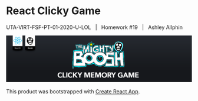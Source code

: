 **React Clicky Game**
======



UTA-VIRT-FSF-PT-01-2020-U-LOL&nbsp;&nbsp;&nbsp;|&nbsp;&nbsp;&nbsp;Homework #19&nbsp;&nbsp;&nbsp;|&nbsp;&nbsp;&nbsp;Ashley Allphin

![clicky-game-banner](src/assets/images/Banenr-ReactClickyGame.png)

This product was bootstrapped with [Create React App](https://github.com/facebookincubator/create-react-app).


